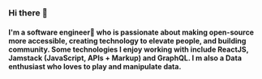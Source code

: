 ### Hi there 👋


#### I'm a software engineer🧙‍ who is passionate about making open-source more accessible, creating technology to elevate people, and building community. Some technologies I enjoy working with include ReactJS, Jamstack (JavaScript, APIs + Markup) and GraphQL. I m also a Data enthusiast who loves to play and manipulate data.
<!--
**TusharAnandDeveloper/TusharAnandDeveloper** is a ✨ _special_ ✨ repository because its `README.md` (this file) appears on your GitHub profile.

Here are some ideas to get you started:

- 🔭 I’m currently working on ...
- 🌱 I’m currently learning ...
- 👯 I’m looking to collaborate on ...
- 🤔 I’m looking for help with ...
- 💬 Ask me about ...
- 📫 How to reach me: ...
- 😄 Pronouns: ...
- ⚡ Fun fact: ...
-->
